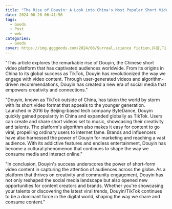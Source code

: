 ```yaml
---
title: "The Rise of Douyin: A Look into China's Most Popular Short Video Platform"
date: 2024-08-28 06:41:56
tags:
  - Goods
  - Post
  - web
categories:
  - Goods
cover: https://img.ggggoods.com/2024/08/Surreal,science fiction,抖音,Tik Tok,technology,tech,diagrams,renderings,colors_20240830_00001_.png
---
```


"This article explores the remarkable rise of Douyin, the Chinese short video platform that has captivated audiences worldwide. From its origins in China to its global success as TikTok, Douyin has revolutionized the way we engage with video content. Through user-generated videos and algorithm-driven recommendations, Douyin has created a new era of social media that empowers creativity and connections."

"Douyin, known as TikTok outside of China, has taken the world by storm with its short video format that appeals to the younger generation. Launched in 2016 by Beijing-based tech company ByteDance, Douyin quickly gained popularity in China and expanded globally as TikTok. Users can create and share short videos set to music, showcasing their creativity and talents. The platform's algorithm also makes it easy for content to go viral, propelling ordinary users to internet fame. Brands and influencers have also harnessed the power of Douyin for marketing and reaching a vast audience. With its addictive features and endless entertainment, Douyin has become a cultural phenomenon that continues to shape the way we consume media and interact online."

"In conclusion, Douyin's success underscores the power of short-form video content in capturing the attention of audiences across the globe. As a platform that thrives on creativity and community engagement, Douyin has not only reshaped the social media landscape but also opened new opportunities for content creators and brands. Whether you're showcasing your talents or discovering the latest viral trends, Douyin/TikTok continues to be a dominant force in the digital world, shaping the way we share and consume content."
